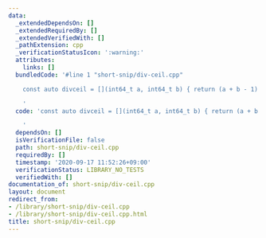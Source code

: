 ```yaml
---
data:
  _extendedDependsOn: []
  _extendedRequiredBy: []
  _extendedVerifiedWith: []
  _pathExtension: cpp
  _verificationStatusIcon: ':warning:'
  attributes:
    links: []
  bundledCode: '#line 1 "short-snip/div-ceil.cpp"

    const auto divceil = [](int64_t a, int64_t b) { return (a + b - 1) / b; };

    '
  code: 'const auto divceil = [](int64_t a, int64_t b) { return (a + b - 1) / b; };

    '
  dependsOn: []
  isVerificationFile: false
  path: short-snip/div-ceil.cpp
  requiredBy: []
  timestamp: '2020-09-17 11:52:26+09:00'
  verificationStatus: LIBRARY_NO_TESTS
  verifiedWith: []
documentation_of: short-snip/div-ceil.cpp
layout: document
redirect_from:
- /library/short-snip/div-ceil.cpp
- /library/short-snip/div-ceil.cpp.html
title: short-snip/div-ceil.cpp
---
```

